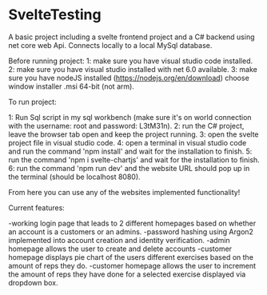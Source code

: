 # SvelteTesting
A basic project including a svelte frontend project and a C# backend using net core web Api. Connects locally to a local MySql database.

Before running project:
1: make sure you have visual studio code installed.
2: make sure you have visual studio installed with net 6.0 available.
3: make sure you have nodeJS installed (https://nodejs.org/en/download) choose window installer .msi 64-bit (not arm).

To run project:

1: Run Sql script in my sql workbench (make sure it's on world connection with the username: root and password: L3tM31n).
2: run the C# project, leave the browser tab open and keep the project running.
3: open the svelte project file in visual studio code.
4: open a terminal in visual studio code and run the command 'npm install' and wait for the installation to finish.
5: run the command 'npm i svelte-chartjs' and wait for the installation to finish.
6: run the command 'npm run dev' and the website URL should pop up in the terminal (should be localhost 8080).

From here you can use any of the websites implemented functionality!

Current features:

-working login page that leads to 2 different homepages based on whether an account is a customers or an admins.
-password hashing using Argon2 implemented into account creation and identity verification.
-admin homepage allows the user to create and delete accounts
-customer homepage displays pie chart of the users different exercises based on the amount of reps they do.
-customer homepage allows the user to increment the amount of reps they have done for a selected exercise displayed via dropdown box.


